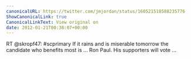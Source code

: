 ```yaml
---
canonicalURL: https://twitter.com/jmjordan/status/160521518588235776
ShowCanonicalLink: true
CanonicalLinkText: View original on
date: 2012-01-21T00:38:07+00:00
---
```

RT @skropf47: #scprimary If it rains and is miserable tomorrow the candidate who benefits most is ... Ron Paul. His supporters will vote ...